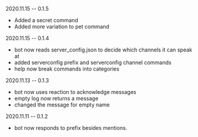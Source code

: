 2020.11.15 -- 0.1.5
- Added a secret command
- Added more variation to pet command

2020.11.15 -- 0.1.4
- bot now reads server_config.json to decide which channels it can speak at
- added serverconfig prefix and serverconfig channel commands
- help now break commands into categories

2020.11.13 -- 0.1.3
- bot now uses reaction to acknowledge messages
- empty log now returns a message
- changed the message for empty name


2020.11.11 -- 0.1.2
- bot now responds to prefix besides mentions.
